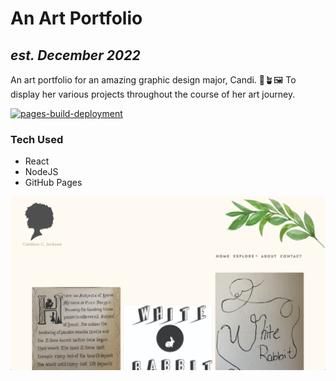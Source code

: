# An Art Portfolio
## ___est. December 2022___
An art portfolio for an amazing graphic design major, Candi. 💜🪴🖼️
To display her various projects throughout the course of her art journey.

[![pages-build-deployment](https://github.com/mrsjlwhite/hundekeycreeates/actions/workflows/pages/pages-build-deployment/badge.svg)](https://github.com/mrsjlwhite/hundekeycreeates/actions/workflows/pages/pages-build-deployment)

### Tech Used
* React
* NodeJS
* GitHub Pages

<img src="./public/site-sample.png">